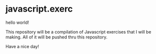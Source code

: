 # javascript.exerc

hello world!

This repository will be a compilation of Javascript exercises that I will be making.
All of it will be pushed thru this repository.

Have a nice day!